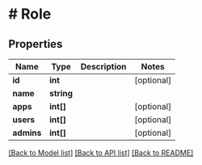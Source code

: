 # # Role

## Properties

Name | Type | Description | Notes
------------ | ------------- | ------------- | -------------
**id** | **int** |  | [optional]
**name** | **string** |  |
**apps** | **int[]** |  | [optional]
**users** | **int[]** |  | [optional]
**admins** | **int[]** |  | [optional]

[[Back to Model list]](../../README.md#models) [[Back to API list]](../../README.md#endpoints) [[Back to README]](../../README.md)

